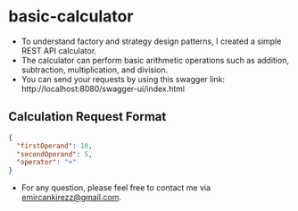 # basic-calculator
* To understand factory and strategy design patterns, I created a simple REST API calculator. 
* The calculator can perform basic arithmetic operations such as addition, subtraction, multiplication, and division.
* You can send your requests by using this swagger link: http://localhost:8080/swagger-ui/index.html

## Calculation Request Format
```json
{
  "firstOperand": 10,
  "secondOperand": 5,
  "operator": "+"
}
```

* For any question, please feel free to contact me via emircankirezz@gmail.com.